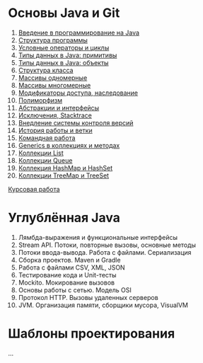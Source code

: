 # Основы Java и Git

1. [Введение в программирование на Java](./INTRO.md)
1. [Структура программы](./STRUCTURE.md)
1. [Условные операторы и циклы](./COND.md)
1. [Типы данных в Java: примитивы](./PRIM.md)
1. [Типы данных в Java: объекты](./OBJECTS.md)
1. [Структура класса](./CLASSES.md)
1. [Массивы одномерные](./ARR1D.md)
1. [Массивы многомерные](./ARR2D.md)
1. [Модификаторы доступа, наследование](./INH.md)
1. [Полиморфизм](./POLY.md)
1. [Абстракции и интерфейсы](./ABST.md)
1. [Исключения, Stacktrace](./EXC.md)
1. [Внедление системы контроля версий](./GIT_INTRO.md)
1. [История работы и ветки](./GIT_HISTORY.md)
1. [Командная работа](./GIT_TEAM.md)
1. [Generics в коллекциях и методах](./GENERICS.md)
1. [Коллекции List](./LIST.md)
1. [Коллекции Queue](./QUEUE.md)
1. [Коллекция HashMap и HashSet](./HASH.md)
1. [Коллекции TreeMap и TreeSet](./TREE.md)

[Курсовая работа](https://github.com/netology-code/java-diplom)

# Углублённая Java
1. Лямбда-выражения и функциональные интерфейсы
1. Stream API. Потоки, повторные вызовы, основные методы
1. Потоки ввода-вывода. Работа с файлами. Сериализация
1. Сборка проектов. Maven и Gradle
1. Работа с файлами CSV, XML, JSON
1. Тестирование кода и Unit-тесты
1. Mockito. Мокирование вызовов
1. Основы работы с сетью. Модель OSI
1. Протокол HTTP. Вызовы удаленных серверов
1. JVM. Организация памяти, сборщики мусора, VisualVM

# Шаблоны проектирования
...
